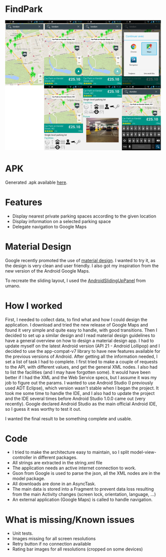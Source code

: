 FindPark
========

![Screenshots](screenshots/screenshots.png)

APK
===
Generated .apk available [here](JustPark.apk).

Features
========
* Display nearest private parking spaces according to the given location
* Display information on a selected parking space
* Delegate navigation to Google Maps

Material Design
===============
Google recently promoted the use of [material design](http://www.google.com/design/spec/patterns/promoted-actions.html).
I wanted to try it, as the design is very clean and user friendly.
I also got my inspiration from the new version of the Android Google Maps.

To recreate the sliding layout, I used the [AndroidSlidingUpPanel](https://github.com/umano/AndroidSlidingUpPanel) from umano.

How I worked
============
First, I needed to collect data, to find what and how I could design the application.
I download and tried the new release of Google Maps and found it very simple and quite easy to handle, with good transitions.
Then I decided to set up a similar design and I read material design guidelines to have a general overview on how to design a material design app.
I had to update myself on the latest Android version (API 21 - Android Lollipop) and 
I decided to use the app-compat-v7 library to have new features available for the previous versions of Android.
After getting all the information needed, I set a list of task I had to complete.
I first tried to make a couple of requests to the API, with different values, and get the general XML nodes.
I also had to list the facilities (and I may have forgotten some). It would have been better if I had the XML and the Web Service specs, 
but I assume it was my job to figure out the params.
I wanted to use Android Studio (I previously used ADT Eclipse), which version wasn't stable when I began the project. It took me some time to handle 
the IDE, and I also had to update the project and the IDE several times before Android Studio 1.0.0 came out (very recently). Google declared Android
Studio as the main official Android IDE, so I guess it was worthy to test it out.

I wanted the final result to be something complete and usable.

Code
====
* I tried to make the architecture easy to maintain, so I split model-view-controller in different packages.
* All strings are extracted in the string.xml file
* The application needs an active internet connection to work.
* Gson from Google is used to parse the json, all the XML nodes are in the model package.
* All downloads are done in an AsyncTask.
* The main data is stored into a Fragment to prevent data loss resulting from the main Activity changes (screen lock, orientation, language, ...)
* An external application (Google Maps) is called to handle navigation.

What is missing/Known issues
============================
* Unit tests.
* Images missing for all screen resolutions
* Retry button if no connection available
* Rating bar images for all resolutions (cropped on some devices)